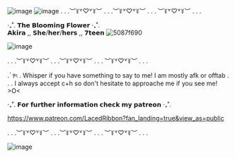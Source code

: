 ![image](https://github.com/OceansBlessing/OceansBlessing/assets/173688831/d86bdc0e-61fb-4c10-85a5-4221c75d58e3)
![image](https://github.com/OceansBlessing/OceansBlessing/assets/173688831/4dbdec33-319f-4517-8cab-64d40b85f5b2)
. . .︶꒦꒷♡꒷꒦︶ . . .︶꒦꒷♡꒷꒦︶ . . . ︶꒦꒷♡꒷꒦︶ . . .

 ‧₊˚.    𝗧𝗵𝗲 𝗕𝗹𝗼𝗼𝗺𝗶𝗻𝗴 𝗙𝗹𝗼𝘄𝗲𝗿      ‧₊˚.  
  𝗔𝗸𝗶𝗿𝗮 ,, 𝗦𝗵𝗲/𝗵𝗲𝗿/𝗵𝗲𝗿𝘀 ,, 𝟳𝘁𝗲𝗲𝗻 ![5087f690](https://github.com/OceansBlessing/OceansBlessing/assets/173688831/d592bc7a-99b5-48ca-970a-bffd0ac51a4b)

![image](https://github.com/OceansBlessing/OceansBlessing/assets/173688831/c49aee58-eac3-4515-aa0c-98f91c3c7197)


. . .︶꒦꒷♡꒷꒦︶ . . .︶꒦꒷♡꒷꒦︶ . . . ︶꒦꒷♡꒷꒦︶ . . .

   . ۫ ꣑ৎ   .   Whisper if you have something to say to me! I am mostly
     afk or offtab . . . I always accept c+h so don't hesitate
  to approache me if you see me! >O<

‧₊˚.   𝗙𝗼𝗿 𝗳𝘂𝗿𝘁𝗵𝗲𝗿 𝗶𝗻𝗳𝗼𝗿𝗺𝗮𝘁𝗶𝗼𝗻 𝗰𝗵𝗲𝗰𝗸 𝗺𝘆 𝗽𝗮𝘁𝗿𝗲𝗼𝗻   ‧₊˚. 

https://www.patreon.com/LacedRibbon?fan_landing=true&view_as=public

. . .︶꒦꒷♡꒷꒦︶ . . .︶꒦꒷♡꒷꒦︶ . . . ︶꒦꒷♡꒷꒦︶ . . .

![image](https://github.com/OceansBlessing/OceansBlessing/assets/173688831/9b9539c7-27ed-4bbb-b810-7a6dd2585bb6)
